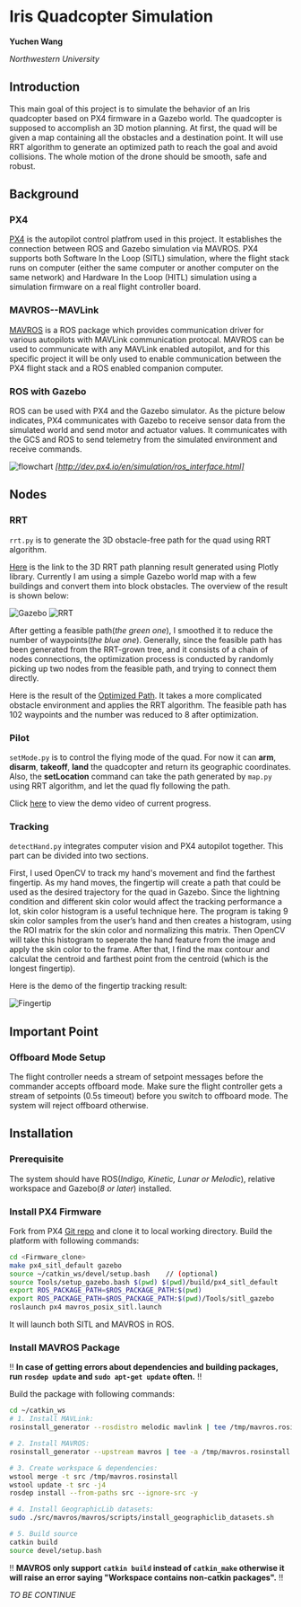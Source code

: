 # Iris Quadcopter Simulation
**Yuchen Wang**

*Northwestern University*


## Introduction
This main goal of this project is to simulate the behavior of an Iris quadcopter based on PX4 firmware in a Gazebo world. The quadcopter is supposed to accomplish an 3D motion planning. At first, the quad will be given a map containing all the obstacles and a destination point. It will use RRT algorithm to generate an optimized path to reach the goal and avoid collisions. The whole motion of the drone should be smooth, safe and robust.

## Background
### PX4
[PX4](https://github.com/PX4/Firmware) is the autopilot control platfrom used in this project. It establishes the connection between ROS and Gazebo simulation via MAVROS. PX4 supports both Software In the Loop (SITL) simulation, where the flight stack runs on computer (either the same computer or another computer on the same network) and Hardware In the Loop (HITL) simulation using a simulation firmware on a real flight controller board.

### MAVROS--MAVLink
[MAVROS](https://github.com/mavlink/mavros) is a ROS package which provides communication driver for various autopilots with MAVLink communication protocal. MAVROS can be used to communicate with any MAVLink enabled autopilot, and for this specific project it will be only used to enable communication between the PX4 flight stack and a ROS enabled companion computer.

### ROS with Gazebo
ROS can be used with PX4 and the Gazebo simulator. As the picture below indicates, PX4 communicates with Gazebo to receive sensor data from the simulated world and send motor and actuator values. It communicates with the GCS and ROS to send telemetry from the simulated environment and receive commands.

![flowchart](/img/px4_sitl_overview.png)
*[http://dev.px4.io/en/simulation/ros_interface.html]*

## Nodes
### RRT
`rrt.py` is to generate the 3D obstacle-free path for the quad using RRT algorithm.

[Here](https://plot.ly/~yuchnw/5/#/) is the link to the 3D RRT path planning result generated using Plotly library. Currently I am using a simple Gazebo world map with a few buildings and convert them into block obstacles. The overview of the result is shown below:

![Gazebo](img/bars-gazebo.png)
![RRT](img/bars-rrt.png)

After getting a feasible path(*the green one*), I smoothed it to reduce the number of waypoints(*the blue one*). Generally, since the feasible path has been generated from the RRT-grown tree, and it consists of a chain of nodes connections, the optimization process is conducted by randomly picking up two nodes from the feasible path, and trying to connect them directly.

Here is the result of the [Optimized Path](https://plot.ly/~yuchnw/11/#/). It takes a more complicated obstacle environment and applies the RRT algorithm. The feasible path has 102 waypoints and the number was reduced to 8 after optimization.

### Pilot
`setMode.py` is to control the flying mode of the quad. For now it can **arm**, **disarm**, **takeoff**, **land** the quadcopter and return its geographic coordinates.
Also, the **setLocation** command can take the path generated by `map.py` using RRT algorithm, and let the quad fly following the path.

Click [here](https://www.youtube.com/watch?v=zPKlL9mI_Lc) to view the demo video of current progress.

### Tracking
`detectHand.py` integrates computer vision and PX4 autopilot together. This part can be divided into two sections.

First, I used OpenCV to track my hand's movement and find the farthest fingertip. As my hand moves, the fingertip will create a path that could be used as the desired trajectory for the quad in Gazebo. Since the lightning condition and different skin color would affect the tracking performance a lot, skin color histogram is a useful technique here. The program is taking 9 skin color samples from the user’s hand and then creates a histogram, using the ROI matrix for the skin color and normalizing this matrix. Then OpenCV will take this histogram to seperate the hand feature from the image and apply the skin color to the frame. After that, I find the max contour and calculat the centroid and farthest point from the centroid (which is the longest fingertip).

Here is the demo of the fingertip tracking result:

![Fingertip](img/finger.gif)

## Important Point
### Offboard Mode Setup
The flight controller needs a stream of setpoint messages before the commander accepts offboard mode. Make sure the flight controller gets a stream of setpoints (0.5s timeout) before you switch to offboard mode. The system will reject offboard otherwise.

## Installation
### Prerequisite
The system should have ROS(*Indigo, Kinetic, Lunar or Melodic*), relative workspace and Gazebo(*8 or later*) installed.

### Install PX4 Firmware
Fork from PX4 [Git repo](https://github.com/PX4/Firmware) and clone it to local working directory. Build the platform with following commands:
```bash
cd <Firmware_clone>
make px4_sitl_default gazebo
source ~/catkin_ws/devel/setup.bash    // (optional)
source Tools/setup_gazebo.bash $(pwd) $(pwd)/build/px4_sitl_default
export ROS_PACKAGE_PATH=$ROS_PACKAGE_PATH:$(pwd)
export ROS_PACKAGE_PATH=$ROS_PACKAGE_PATH:$(pwd)/Tools/sitl_gazebo
roslaunch px4 mavros_posix_sitl.launch
```
It will launch both SITL and MAVROS in ROS.

### Install MAVROS Package
:bangbang: **In case of getting errors about dependencies and building packages, run `rosdep update` and `sudo apt-get update` often.** :bangbang:

Build the package with following commands:
```bash
cd ~/catkin_ws
# 1. Install MAVLink:
rosinstall_generator --rosdistro melodic mavlink | tee /tmp/mavros.rosinstall

# 2. Install MAVROS:
rosinstall_generator --upstream mavros | tee -a /tmp/mavros.rosinstall

# 3. Create workspace & dependencies:
wstool merge -t src /tmp/mavros.rosinstall
wstool update -t src -j4
rosdep install --from-paths src --ignore-src -y

# 4. Install GeographicLib datasets:
sudo ./src/mavros/mavros/scripts/install_geographiclib_datasets.sh

# 5. Build source
catkin build
source devel/setup.bash
```
:bangbang: **MAVROS only support `catkin build` instead of `catkin_make` otherwise it will raise an error saying "Workspace contains non-catkin packages".** :bangbang:

*TO BE CONTINUE*